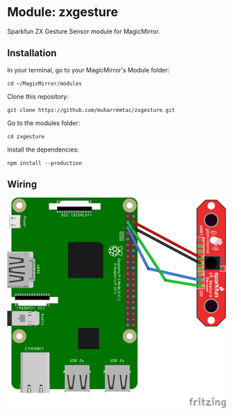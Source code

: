 # Module: zxgesture

Sparkfun ZX Gesture Sensor module for MagicMirror.

## Installation
In your terminal, go to your MagicMirror's Module folder:
````
cd ~/MagicMirror/modules
````

Clone this repository:
````
git clone https://github.com/muharremtac/zxgesture.git
````

Go to the modules folder:
````
cd zxgesture
````

Install the dependencies:
````
npm install --production
````

## Wiring
![Image of ZXGesture](zxgesture.png)


